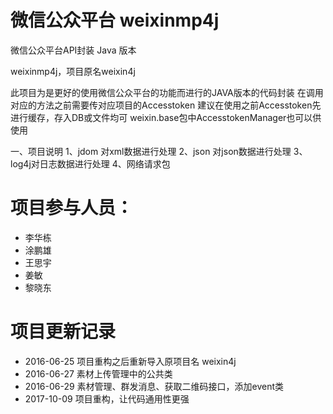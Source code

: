 ﻿# 微信公众平台  weixinmp4j 
微信公众平台API封装 Java 版本

weixinmp4j，项目原名weixin4j

此项目为是更好的使用微信公众平台的功能而进行的JAVA版本的代码封装
在调用对应的方法之前需要传对应项目的Accesstoken 
建议在使用之前Accesstoken先进行缓存，存入DB或文件均可
weixin.base包中AccesstokenManager也可以供使用

一、项目说明
1、jdom 对xml数据进行处理
2、json 对json数据进行处理
3、log4j对日志数据进行处理
4、网络请求包


# 项目参与人员：
* 李华栋
* 涂鹏雄
* 王思宇
* 姜敏
* 黎晓东

# 项目更新记录
* 2016-06-25 项目重构之后重新导入原项目名 weixin4j
* 2016-06-27 素材上传管理中的公共类
* 2016-06-29 素材管理、群发消息、获取二维码接口，添加event类
* 2017-10-09 项目重构，让代码通用性更强